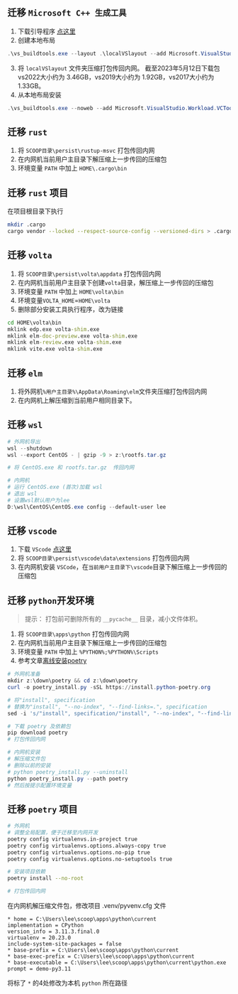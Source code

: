 
## 迁移 `Microsoft C++ 生成工具`

1. 下载引导程序 [点这里](https://visualstudio.microsoft.com/visual-cpp-build-tools/)
2. 创建本地布局
```powershell
.\vs_buildtools.exe --layout .\localVSlayout --add Microsoft.VisualStudio.Workload.VCTools --includeRecommended --lang en-US
```
3. 将 `localVSlayout` 文件夹压缩打包传回内网。
   截至2023年5月12日下载包vs2022大小约为 3.46GB，vs2019大小约为 1.92GB，vs2017大小约为 1.33GB。
4. 从本地布局安装
```powershell
.\vs_buildtools.exe --noweb --add Microsoft.VisualStudio.Workload.VCTools --includeRecommended
```

## 迁移 `rust`

1.  将 `SCOOP目录\persist\rustup-msvc` 打包传回内网
2.  在内网机当前用户主目录下解压缩上一步传回的压缩包
3.  环境变量 `PATH` 中加上 `HOME\.cargo\bin`

## 迁移 `rust` 项目

在项目根目录下执行
```bash
mkdir .cargo
cargo vendor --locked --respect-source-config --versioned-dirs > .cargo/config.toml
```

## 迁移 `volta`

1. 将 `SCOOP目录\persist\volta\appdata` 打包传回内网
2. 在内网机当前用户主目录下创建`volta`目录，解压缩上一步传回的压缩包
3. 环境变量 `PATH` 中加上 `HOME\volta\bin`
4. 环境变量`VOLTA_HOME`=`HOME\volta`
5. 删除部分安装工具执行程序，改为链接
```cmd
cd HOME\volta\bin
mklink edp.exe volta-shim.exe
mklink elm-doc-preview.exe volta-shim.exe
mklink elm-review.exe volta-shim.exe
mklink vite.exe volta-shim.exe
```

## 迁移 `elm`

1. 将外网机`%用户主目录%\AppData\Roaming\elm`文件夹压缩打包传回内网
2. 在内网机上解压缩到当前用户相同目录下。

## 迁移 `wsl`

```powershell
# 外网机导出
wsl --shutdown  
wsl --export CentOS - | gzip -9 > z:\rootfs.tar.gz

# 将 CentOS.exe 和 rootfs.tar.gz  传回内网

# 内网机
# 运行 CentOS.exe (首次)加载 wsl
# 退出 wsl
# 设置wsl默认用户为lee  
D:\wsl\CentOS\CentOS.exe config --default-user lee
```

## 迁移 `vscode`

1.  下载 `VScode` [点这里](https://code.visualstudio.com/Download)
2.  将 `SCOOP目录\persist\vscode\data\extensions` 打包传回内网
3.  在内网机安装 `VSCode`，在`当前用户主目录下\vscode`目录下解压缩上一步传回的压缩包

## 迁移 `python`开发环境

> 提示： 打包前可删除所有的 `__pycache__` 目录，减小文件体积。

1. 将 `SCOOP目录\apps\python` 打包传回内网
2. 在内网机当前用户主目录下解压缩上一步传回的压缩包
3. 环境变量 `PATH` 中加上 `%PYTHON%;%PYTHON%\Scripts`
4. 参考文章[离线安装poetry](https://labdmitriy.github.io/blog/poetry-installation-offline/)
```powershell
# 外网机准备
mkdir z:\down\poetry && cd z:\down\poetry
curl -o poetry_install.py -sSL https://install.python-poetry.org

# 将"install", specification
# 替换为"install", "--no-index", "--find-links=.", specification
sed -i 's/"install", specification/"install", "--no-index", "--find-links=.", specification/g' poetry_install.py

# 下载 poetry 及依赖包
pip download poetry
# 打包传回内网

# 内网机安装
# 解压缩文件包
# 删除以前的安装
# python poetry_install.py --uninstall
python poetry_install.py --path poetry
# 然后按提示配置环境变量
```

## 迁移 `poetry` 项目
```bash
# 外网机
# 调整全局配置，便于迁移至内网开发
poetry config virtualenvs.in-project true
poetry config virtualenvs.options.always-copy true
poetry config virtualenvs.options.no-pip true
poetry config virtualenvs.options.no-setuptools true

# 安装项目依赖
poetry install --no-root

# 打包传回内网
```

在内网机解压缩文件包，修改项目 .venv/pyvenv.cfg 文件
```
* home = C:\Users\lee\scoop\apps\python\current
implementation = CPython
version_info = 3.11.3.final.0
virtualenv = 20.23.0
include-system-site-packages = false
* base-prefix = C:\Users\lee\scoop\apps\python\current
* base-exec-prefix = C:\Users\lee\scoop\apps\python\current
* base-executable = C:\Users\lee\scoop\apps\python\current\python.exe
prompt = demo-py3.11
```
将标了 `*` 的4处修改为本机 `python` 所在路径
